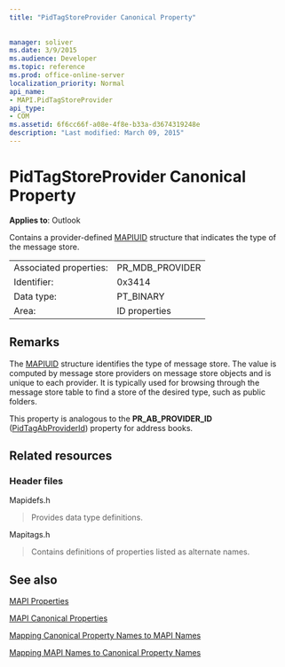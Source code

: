 ```yaml
---
title: "PidTagStoreProvider Canonical Property"
 
 
manager: soliver
ms.date: 3/9/2015
ms.audience: Developer
ms.topic: reference
ms.prod: office-online-server
localization_priority: Normal
api_name:
- MAPI.PidTagStoreProvider
api_type:
- COM
ms.assetid: 6f6cc66f-a08e-4f8e-b33a-d3674319248e
description: "Last modified: March 09, 2015"
---
```


# PidTagStoreProvider Canonical Property

  
  
**Applies to**: Outlook 
  
Contains a provider-defined [MAPIUID](mapiuid.md) structure that indicates the type of the message store. 
  
|||
|:-----|:-----|
|Associated properties:  <br/> |PR_MDB_PROVIDER  <br/> |
|Identifier:  <br/> |0x3414  <br/> |
|Data type:  <br/> |PT_BINARY  <br/> |
|Area:  <br/> |ID properties  <br/> |
   
## Remarks

The [MAPIUID](mapiuid.md) structure identifies the type of message store. The value is computed by message store providers on message store objects and is unique to each provider. It is typically used for browsing through the message store table to find a store of the desired type, such as public folders. 
  
This property is analogous to the **PR_AB_PROVIDER_ID** ([PidTagAbProviderId](pidtagabproviderid-canonical-property.md)) property for address books. 
  
## Related resources

### Header files

Mapidefs.h
  
> Provides data type definitions.
    
Mapitags.h
  
> Contains definitions of properties listed as alternate names.
    
## See also



[MAPI Properties](mapi-properties.md)
  
[MAPI Canonical Properties](mapi-canonical-properties.md)
  
[Mapping Canonical Property Names to MAPI Names](mapping-canonical-property-names-to-mapi-names.md)
  
[Mapping MAPI Names to Canonical Property Names](mapping-mapi-names-to-canonical-property-names.md)

